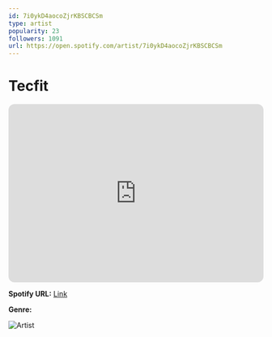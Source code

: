```yaml
---
id: 7i0ykD4aocoZjrKBSCBCSm
type: artist
popularity: 23
followers: 1091
url: https://open.spotify.com/artist/7i0ykD4aocoZjrKBSCBCSm
---
```

# Tecfit

<iframe style="border-radius:12px" src="https://open.spotify.com/embed/artist/7i0ykD4aocoZjrKBSCBCSm" width="100%" height="352" frameBorder="0" allowfullscreen="" allow="autoplay; clipboard-write; encrypted-media; fullscreen; picture-in-picture" loading="lazy"></iframe>

**Spotify URL:** [Link](https://open.spotify.com/artist/7i0ykD4aocoZjrKBSCBCSm)

**Genre:** 

![Artist](https://i.scdn.co/image/ab6761610000e5ebf8d2467a5573148443b827fa)
